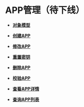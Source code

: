 # APP管理（待下线）<a name="ZH-CN_TOPIC_0000001081837339"></a>

-   **[对象模型](v1-APPMangement-ObjectModel-2.md)**  

-   **[创建APP](v1-CreateAPP.md)**  

-   **[修改APP](v1-ModifieAPP.md)**  

-   **[重置密钥](v1-ResettingAppSecret.md)**  

-   **[删除APP](v1-DeleteAPP.md)**  

-   **[校验APP](v1-VerifyingApp.md)**  

-   **[查看APP详情](v1-ViewAPP.md)**  

-   **[查询APP列表](v1-ViewAPPlist.md)**  


